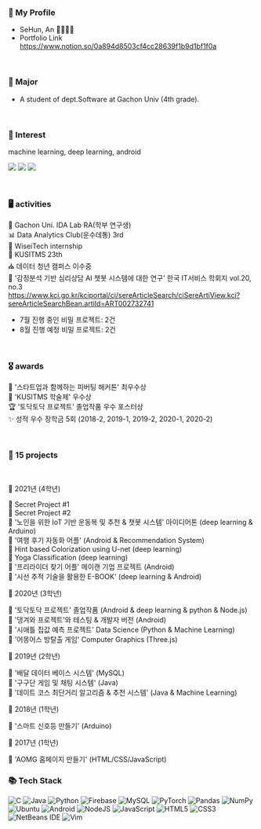 
<h3 align="left"> 🐧 My Profile </h3>

- SeHun, An 🙎‍♂️🇰🇷
- Portfolio Link https://www.notion.so/0a894d8503cf4cc28639f1b9d1bf1f0a


<br>


<h3 align="left">  🔖  Major </h3>

- A student of dept.Software at Gachon Univ (4th grade).

<br>

<h3 align="left">  👋 Interest </h3>

machine learning, deep learning, android

<a href="https://velog.io/@colorful-stars" target="_blank"><img src="https://img.shields.io/badge/Velog-20c997?style=flat-square&logo=Vimeo&logoColor=white"/></a>
<a href="mailto:ansehoon1999@gmail.com"><img src="https://img.shields.io/badge/Gmail-d14836?style=flat-square&logo=Gmail&logoColor=white&link=ansehoon1999@gmail.com"/></a>
<a href="https://www.instagram.com/se7hun/"><img src="https://img.shields.io/badge/Instagram-E4405F?style=flat-square&logo=Instagram&logoColor=white&link=https://www.instagram.com/se7hun/"/></a>

<br>

<h3 align="left"> 🖥  activities </h3>

📝 Gachon Uni. IDA Lab RA(학부 연구생)<br>
📊 Data Analytics Club(운수데통) 3rd<br>
🏢 WiseiTech internship<br>
👀 KUSITMS 23th<br>
⛪ 데이터 청년 캠퍼스 이수중<br>
📃 '감정분석 기반 심리상담 AI 챗봇 시스템에 대한 연구' 한국 IT서비스 학회지 vol.20, no.3 
https://www.kci.go.kr/kciportal/ci/sereArticleSearch/ciSereArtiView.kci?sereArticleSearchBean.artiId=ART002732741

- 7월 진행 중인 비밀 프로젝트: 2건<br>
- 8월 진행 예정 비밀 프로젝트: 2건<br>


<br>

<h3 align="left"> 🎖 awards </h3>

🥈 '스타트업과 함께하는 피버팅 해커톤' 최우수상 <br>
🥉 'KUSITMS 학술제' 우수상 <br>
🏆 '토닥토닥 프로젝트' 졸업작품 우수 포스터상 <br>
✨ 성적 우수 장학금 5회 (2018-2, 2019-1, 2019-2, 2020-1, 2020-2)

<br>

<h3 align="left"> 📝 15 projects </h3>

<br>

📅 2021년 (4학년)<br>

📌 Secret Project #1<br>
📌 Secret Project #2<br>
📌 '노인을 위한 IoT 기반 운동복 및 추천 & 챗봇 시스템' 아이디어톤 (deep learning & Arduino)<br>
📌 '여행 후기 자동화 어플' (Android & Recommendation System)<br>
📌 Hint based Colorization using U-net (deep learning)<br>
📌 Yoga Classification (deep learning)<br>
📌 '프리라이더 찾기 어플' 메이캔 기업 프로젝트 (Android)<br>
📌 '시선 추적 기술을 활용한 E-BOOK' (deep learning & Android)<br>
 
📅 2020년 (3학년)<br>

📌 '토닥토닥 프로젝트' 졸업작품 (Android & deep learning & python & Node.js)<br>
📌 '댕겨와 프로젝트'와 테스팅 & 개발자 버전 (Android)<br>
📌 '시애틀 집값 예측 프로젝트' Data Science (Python & Machine Learning)<br>
📌 '어몽어스 방탈출 게임' Computer Graphics (Three.js)<br>

📅 2019년 (2학년)<br>
 
📌 '배달 데이터 베이스 시스템' (MySQL)<br>
📌 '구구단 게임 및 채팅 시스템' (Java)<br>
📌 '데이트 코스 최단거리 알고리즘 & 추천 시스템' (Java & Machine Learning)<br>

📅 2018년 (1학년)<br>

📌 '스마트 신호등 만들기' (Arduino) <br>

📅 2017년 (1학년)<br>

📌 'AOMG 홈페이지 만들기' (HTML/CSS/JavaScript)<br>



<h3 align="left">📚 Tech Stack</h3>
<p align="left">
  <img alt="C" src="https://img.shields.io/badge/c-%2300599C.svg?style=for-the-badge&logo=c&logoColor=white"/>
  <img alt="Java" src="https://img.shields.io/badge/java-%23ED8B00.svg?style=for-the-badge&logo=java&logoColor=white"/>
 <img alt="Python" src="https://img.shields.io/badge/python-%2314354C.svg?style=for-the-badge&logo=python&logoColor=white"/>
 <img alt="Firebase" src="https://img.shields.io/badge/firebase-%23039BE5.svg?style=for-the-badge&logo=firebase"/>
 <img alt="MySQL" src="https://img.shields.io/badge/mysql-%2300f.svg?style=for-the-badge&logo=mysql&logoColor=white"/>
 
 <img alt="PyTorch" src="https://img.shields.io/badge/PyTorch-%23EE4C2C.svg?style=for-the-badge&logo=PyTorch&logoColor=white" />
 <img alt="Pandas" src="https://img.shields.io/badge/pandas-%23150458.svg?style=for-the-badge&logo=pandas&logoColor=white" />
 <img alt="NumPy" src="https://img.shields.io/badge/numpy-%23013243.svg?style=for-the-badge&logo=numpy&logoColor=white" />
 
 <img alt="Ubuntu" src="https://img.shields.io/badge/Ubuntu-E95420?style=for-the-badge&logo=ubuntu&logoColor=white" />
 <img alt="Android" src="https://img.shields.io/badge/Android-3DDC84?style=for-the-badge&logo=android&logoColor=white" />
 
 <img alt="NodeJS" src="https://img.shields.io/badge/node.js-%2343853D.svg?style=for-the-badge&logo=node-dot-js&logoColor=white"/>
 <img alt="JavaScript" src="https://img.shields.io/badge/javascript-%23323330.svg?style=for-the-badge&logo=javascript&logoColor=%23F7DF1E"/>
 <img alt="HTML5" src="https://img.shields.io/badge/html5-%23E34F26.svg?style=for-the-badge&logo=html5&logoColor=white"/>
 <img alt="CSS3" src="https://img.shields.io/badge/css3-%231572B6.svg?style=for-the-badge&logo=css3&logoColor=white"/>
 
 
 <img alt="NetBeans IDE" src="https://img.shields.io/badge/NetBeansIDE-1B6AC6.svg?style=for-the-badge&logo=apache-netbeans-ide&logoColor=white"/>
 <img alt="Vim" src="https://img.shields.io/badge/VIM-%2311AB00.svg?style=for-the-badge&logo=vim&logoColor=white"/>

 
</p>
